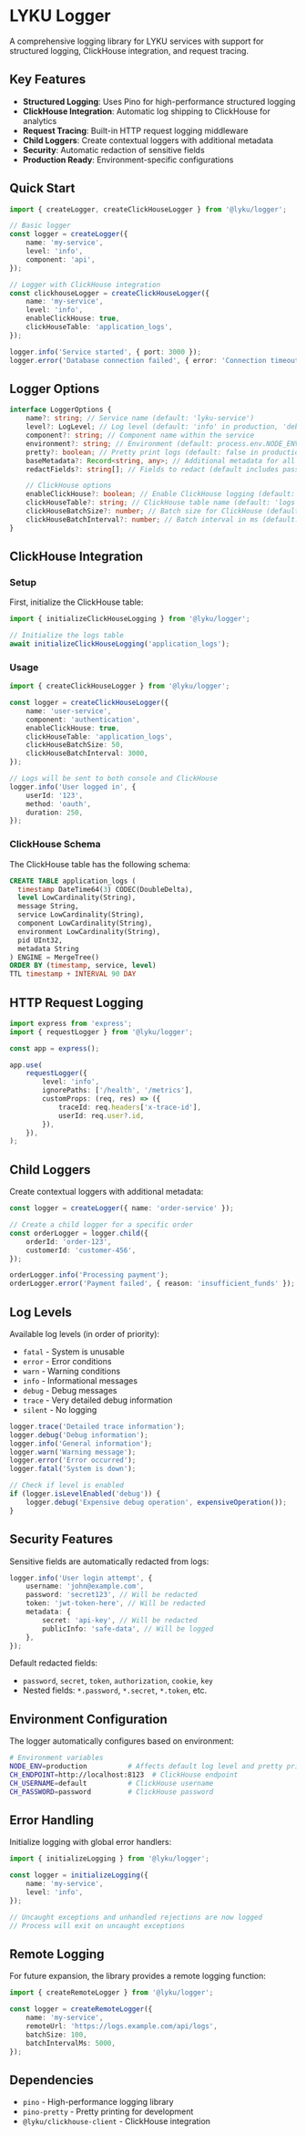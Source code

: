 # LYKU Logger

A comprehensive logging library for LYKU services with support for structured logging, ClickHouse integration, and request tracing.

## Key Features

- **Structured Logging**: Uses Pino for high-performance structured logging
- **ClickHouse Integration**: Automatic log shipping to ClickHouse for analytics
- **Request Tracing**: Built-in HTTP request logging middleware
- **Child Loggers**: Create contextual loggers with additional metadata
- **Security**: Automatic redaction of sensitive fields
- **Production Ready**: Environment-specific configurations

## Quick Start

```typescript
import { createLogger, createClickHouseLogger } from '@lyku/logger';

// Basic logger
const logger = createLogger({
	name: 'my-service',
	level: 'info',
	component: 'api',
});

// Logger with ClickHouse integration
const clickhouseLogger = createClickHouseLogger({
	name: 'my-service',
	level: 'info',
	enableClickHouse: true,
	clickHouseTable: 'application_logs',
});

logger.info('Service started', { port: 3000 });
logger.error('Database connection failed', { error: 'Connection timeout' });
```

## Logger Options

```typescript
interface LoggerOptions {
	name?: string; // Service name (default: 'lyku-service')
	level?: LogLevel; // Log level (default: 'info' in production, 'debug' otherwise)
	component?: string; // Component name within the service
	environment?: string; // Environment (default: process.env.NODE_ENV)
	pretty?: boolean; // Pretty print logs (default: false in production)
	baseMetadata?: Record<string, any>; // Additional metadata for all logs
	redactFields?: string[]; // Fields to redact (default includes passwords, tokens, etc.)

	// ClickHouse options
	enableClickHouse?: boolean; // Enable ClickHouse logging (default: false)
	clickHouseTable?: string; // ClickHouse table name (default: 'logs')
	clickHouseBatchSize?: number; // Batch size for ClickHouse (default: 100)
	clickHouseBatchInterval?: number; // Batch interval in ms (default: 5000)
}
```

## ClickHouse Integration

### Setup

First, initialize the ClickHouse table:

```typescript
import { initializeClickHouseLogging } from '@lyku/logger';

// Initialize the logs table
await initializeClickHouseLogging('application_logs');
```

### Usage

```typescript
import { createClickHouseLogger } from '@lyku/logger';

const logger = createClickHouseLogger({
	name: 'user-service',
	component: 'authentication',
	enableClickHouse: true,
	clickHouseTable: 'application_logs',
	clickHouseBatchSize: 50,
	clickHouseBatchInterval: 3000,
});

// Logs will be sent to both console and ClickHouse
logger.info('User logged in', {
	userId: '123',
	method: 'oauth',
	duration: 250,
});
```

### ClickHouse Schema

The ClickHouse table has the following schema:

```sql
CREATE TABLE application_logs (
  timestamp DateTime64(3) CODEC(DoubleDelta),
  level LowCardinality(String),
  message String,
  service LowCardinality(String),
  component LowCardinality(String),
  environment LowCardinality(String),
  pid UInt32,
  metadata String
) ENGINE = MergeTree()
ORDER BY (timestamp, service, level)
TTL timestamp + INTERVAL 90 DAY
```

## HTTP Request Logging

```typescript
import express from 'express';
import { requestLogger } from '@lyku/logger';

const app = express();

app.use(
	requestLogger({
		level: 'info',
		ignorePaths: ['/health', '/metrics'],
		customProps: (req, res) => ({
			traceId: req.headers['x-trace-id'],
			userId: req.user?.id,
		}),
	}),
);
```

## Child Loggers

Create contextual loggers with additional metadata:

```typescript
const logger = createLogger({ name: 'order-service' });

// Create a child logger for a specific order
const orderLogger = logger.child({
	orderId: 'order-123',
	customerId: 'customer-456',
});

orderLogger.info('Processing payment');
orderLogger.error('Payment failed', { reason: 'insufficient_funds' });
```

## Log Levels

Available log levels (in order of priority):

- `fatal` - System is unusable
- `error` - Error conditions
- `warn` - Warning conditions
- `info` - Informational messages
- `debug` - Debug messages
- `trace` - Very detailed debug information
- `silent` - No logging

```typescript
logger.trace('Detailed trace information');
logger.debug('Debug information');
logger.info('General information');
logger.warn('Warning message');
logger.error('Error occurred');
logger.fatal('System is down');

// Check if level is enabled
if (logger.isLevelEnabled('debug')) {
	logger.debug('Expensive debug operation', expensiveOperation());
}
```

## Security Features

Sensitive fields are automatically redacted from logs:

```typescript
logger.info('User login attempt', {
	username: 'john@example.com',
	password: 'secret123', // Will be redacted
	token: 'jwt-token-here', // Will be redacted
	metadata: {
		secret: 'api-key', // Will be redacted
		publicInfo: 'safe-data', // Will be logged
	},
});
```

Default redacted fields:

- `password`, `secret`, `token`, `authorization`, `cookie`, `key`
- Nested fields: `*.password`, `*.secret`, `*.token`, etc.

## Environment Configuration

The logger automatically configures based on environment:

```bash
# Environment variables
NODE_ENV=production          # Affects default log level and pretty printing
CH_ENDPOINT=http://localhost:8123  # ClickHouse endpoint
CH_USERNAME=default          # ClickHouse username
CH_PASSWORD=password         # ClickHouse password
```

## Error Handling

Initialize logging with global error handlers:

```typescript
import { initializeLogging } from '@lyku/logger';

const logger = initializeLogging({
	name: 'my-service',
	level: 'info',
});

// Uncaught exceptions and unhandled rejections are now logged
// Process will exit on uncaught exceptions
```

## Remote Logging

For future expansion, the library provides a remote logging function:

```typescript
import { createRemoteLogger } from '@lyku/logger';

const logger = createRemoteLogger({
	name: 'my-service',
	remoteUrl: 'https://logs.example.com/api/logs',
	batchSize: 100,
	batchIntervalMs: 5000,
});
```

## Dependencies

- `pino` - High-performance logging library
- `pino-pretty` - Pretty printing for development
- `@lyku/clickhouse-client` - ClickHouse integration
